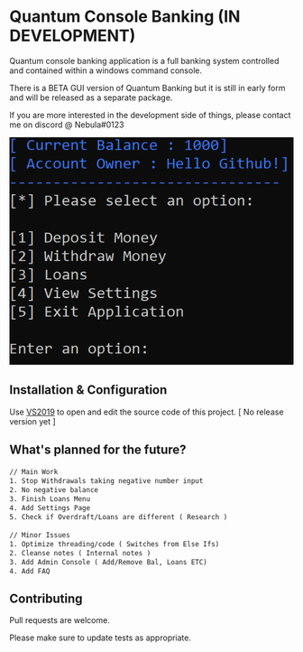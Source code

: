 # Quantum Console Banking (IN DEVELOPMENT)

Quantum console banking application is a full banking system controlled and contained within a windows command console.

There is a BETA GUI version of Quantum Banking but it is still in early form and will be released as a separate package.

If you are more interested in the development side of things, please contact me on discord @ Nebula#0123

![Screenshot](images/ExamplePhoto.png)

## Installation & Configuration

Use [VS2019](https://visualstudio.microsoft.com/downloads/) to open and edit the source code of this project. [ No release version yet ]

## What's planned for the future?

```
// Main Work
1. Stop Withdrawals taking negative number input
2. No negative balance
3. Finish Loans Menu
4. Add Settings Page
5. Check if Overdraft/Loans are different ( Research )

// Minor Issues
1. Optimize threading/code ( Switches from Else Ifs)
2. Cleanse notes ( Internal notes )
3. Add Admin Console ( Add/Remove Bal, Loans ETC)
4. Add FAQ
```

## Contributing
Pull requests are welcome.

Please make sure to update tests as appropriate.

